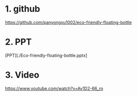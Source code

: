 
# 1. github 

https://github.com/panyongxu1002/eco-friendly-floating-bottle

# 2. PPT
[PPT][./Eco-friendly-floating-bottle.pptx]

# 3. Video
https://www.youtube.com/watch?v=Av1D2-66_ro